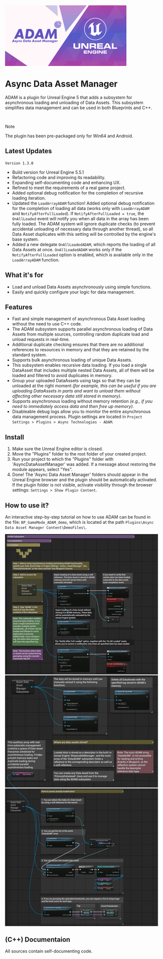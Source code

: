 ![Async Data Asset Manager](./_Misc/Preview.png)

# Async Data Asset Manager
ADAM is a plugin for Unreal Engine 5 that adds a subsystem for asynchronous loading and unloading of Data Assets. This subsystem simplifies data management and can be used in both Blueprints and C++.

<br>

> [!NOTE]
> The plugin has been pre-packaged only for Win64 and Android.

## Latest Updates
`Version 1.3.0`
- Build version for Unreal Engine 5.5.1
- Refactoring code and improving its readability.
- Expanding self-documenting code and enhancing UX.
- Refined to meet the requirements of a real game project.
- Added optional debug notification for the completion of recursive loading iteration.
- Updated the `LoadArrayADAM` function! Added optional debug notification for the completion of loading all data (works only with `LoadArrayADAM` and `NotifyAfterFullLoaded`). If `NotifyAfterFullLoaded = true`, the `OnAllLoaded` event will notify you when all data in the array has been fully loaded. The ADAM system will ignore duplicate checks (to prevent accidental unloading of necessary data through another thread), so all Data Asset duplicates with this setting will be controlled by the engine's base system.
- Added a new delegate `OnAllLoadedADAM`, which reports the loading of all Data Assets at once. `OnAllLoadedADAM` works only if the `NotifyAfterFullLoaded` option is enabled, which is available only in the `LoadArrayADAM` function.

## What it's for
- Load and unload Data Assets asynchronously using simple functions.
- Easily and quickly configure your logic for data management.

## Features
- Fast and simple management of asynchronous Data Asset loading without the need to use C++ code.
- The ADAM subsystem supports parallel asynchronous loading of Data Assets from multiple sources, controlling random duplicate load and unload requests in real-time.
- Additional duplicate checking ensures that there are no additional references to resources in memory and that they are retained by the standard system.
- Supports bulk asynchronous loading of unique Data Assets.
- This subsystem enables recursive data loading. If you load a single DataAsset that includes multiple nested Data Assets, all of them will be loaded and filtered to avoid duplicates in memory.
- Group your uploaded DataAssets using tags so that they can be unloaded at the right moment <i>(for example, this can be useful if you are uploading DataAssets in parts and want to unload them without affecting other necessary data still stored in memory)</i>.
- Supports asynchronous loading without memory retention <i>(e.g., if you need to immediately access data and then free up memory)</i>.
- Disableable debug logs allow you to monitor the entire asynchronous data management process. Plugin settings are located in `Project Settings > Plugins > Async Technologies - ADAM`.

## Install
1. Make sure the Unreal Engine editor is closed.
2. Move the "Plugins" folder to the root folder of your created project.
3. Run your project to which the "Plugins" folder with 'AsyncDataAssetManager' was added. If a message about restoring the module appears, select "Yes".
4. Done! The 'Async Data Asset Manager' folders should appear in the Unreal Engine browser and the plugin should be automatically activated. If the plugin folder is not visible, activate visibility through the browser settings: `Settings > Show Plugin Content`.

## How to use it?
An interactive step-by-step tutorial on how to use ADAM can be found in the file: `BP_GameMode_ADAM_demo`, which is located at the path `Plugins\Async Data Asset Manager Content\DemoFiles\`.

![Window Manager](./_Misc/Tutorial/Tutorial_1.jpg)
![Window Manager](./_Misc/Tutorial/Tutorial_2.jpg)
![Window Manager](./_Misc/Tutorial/Tutorial_3.jpg)

## (C++) Documentaion
All sources contain self-documenting code.

